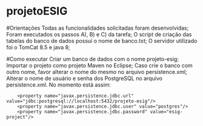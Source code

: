 # projetoESIG

#Orientações
Todas as funcionalidades solicitadas foram desenvolvidas;
Foram executados os passos A), B) e C) da tarefa;
O script de criação das tabelas do banco de dados possui o nome de banco.txt;
O servidor utilizado foi o TomCat 8.5 e java 8;


#Como executar
Criar um banco de dados com o nome projeto-esig;
Importar o projeto como projeto Maven no Eclipse;
Caso crie o banco com outro nome, favor alterar o nome do mesmo no arquivo persistence.xml;
Alterar o nome de usuário e senha dos PostgreSQL no arquivo persistence.xml. No momento está assim:

		<property name="javax.persistence.jdbc.url" value="jdbc:postgresql://localhost:5432/projeto-esig"/>
		<property name="javax.persistence.jdbc.user" value="postgres"/>
		<property name="javax.persistence.jdbc.password" value="esig-project"/>